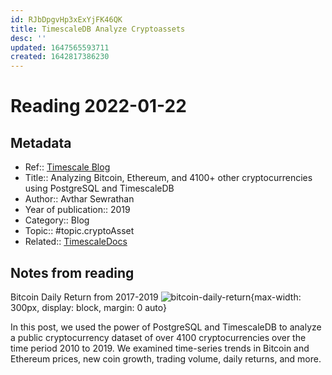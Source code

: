 ```yaml
---
id: RJbDpgvHp3xExYjFK46QK
title: TimescaleDB Analyze Cryptoassets
desc: ''
updated: 1647565593711
created: 1642817386230
---
```

# Reading 2022-01-22

## Metadata

- Ref:: [Timescale Blog](https://blog.timescale.com/blog/analyzing-bitcoin-ethereum-and-4100-other-cryptocurrencies-using-postgresql-and-timescaledb/)
- Title:: Analyzing Bitcoin, Ethereum, and 4100+ other cryptocurrencies using PostgreSQL and TimescaleDB
- Author:: Avthar Sewrathan
- Year of publication:: 2019
- Category:: Blog
- Topic:: #topic.cryptoAsset
- Related:: [TimescaleDocs](https://docs.timescale.com/timescaledb/latest/tutorials/analyze-cryptocurrency-data/)

## Notes from reading

Bitcoin Daily Return from 2017-2019
![bitcoin-daily-return](https://blog.timescale.com/content/images/2022/01/Q2-Zoom.png){max-width: 300px, display: block, margin: 0 auto}

In this post, we used the power of PostgreSQL and TimescaleDB to analyze a public cryptocurrency dataset of over 4100 cryptocurrencies over the time period 2010 to 2019. We examined time-series trends in Bitcoin and Ethereum prices, new coin growth, trading volume, daily returns, and more.